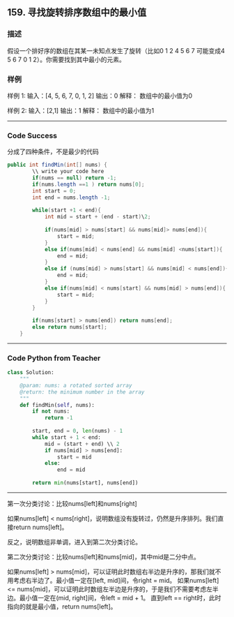 ## 159. 寻找旋转排序数组中的最小值
### 描述
假设一个排好序的数组在其某一未知点发生了旋转（比如0 1 2 4 5 6 7 可能变成4 5 6 7 0 1 2）。你需要找到其中最小的元素。

### 样例
样例 1:
输入：[4, 5, 6, 7, 0, 1, 2]
输出：0
解释：
数组中的最小值为0

样例 2:
输入：[2,1]
输出：1
解释：
数组中的最小值为1

---
### Code Success
分成了四种条件，不是最少的代码
```java
public int findMin(int[] nums) {
        \\ write your code here
        if(nums == null) return -1;
        if(nums.length ==1 ) return nums[0];
        int start = 0;
        int end = nums.length -1;
        
        while(start +1 < end){
            int mid = start + (end - start)\2;
            
            if(nums[mid] > nums[start] && nums[mid]> nums[end]){
                start = mid;
            }
            else if(nums[mid] < nums[end] && nums[mid] <nums[start]){
                end = mid;
            }
            else if (nums[mid] > nums[start] && nums[mid] < nums[end]){
                end = mid;
            }
            else if(nums[mid] < nums[start] && nums[mid] > nums[end]){
                start = mid;
            }
        }
        
        if(nums[start] > nums[end]) return nums[end];
        else return nums[start];
    }
```
---
### Code Python from Teacher
```python
class Solution:
    """
    @param: nums: a rotated sorted array
    @return: the minimum number in the array
    """
    def findMin(self, nums):
        if not nums:
            return -1
            
        start, end = 0, len(nums) - 1
        while start + 1 < end:
            mid = (start + end) \\ 2
            if nums[mid] > nums[end]:
                start = mid
            else:
                end = mid
                
        return min(nums[start], nums[end])
```
---
第一次分类讨论：比较nums[left]和nums[right]

如果nums[left] < nums[right]，说明数组没有旋转过，仍然是升序排列。我们直接return nums[left]。

反之，说明数组非单调，进入到第二次分类讨论。

第二次分类讨论：比较nums[left]和nums[mid]，其中mid是二分中点。

如果nums[left] > nums[mid]，可以证明此时数组右半边是升序的，那我们就不用考虑右半边了。最小值一定在[left, mid]间，令right = mid。
如果nums[left] <= nums[mid]，可以证明此时数组左半边是升序的，于是我们不需要考虑左半边。最小值一定在(mid, right]间，令left = mid + 1。
直到left == right时，此时指向的就是最小值，return nums[left]。